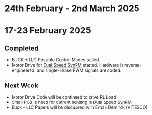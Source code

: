# 24th February - 2nd March 2025




# 17-23 February 2025

## Completed 
- BUCK + LLC Possible Control Modes tabled.
- Motor Drive for [Dual Speed SynRM](https://github.com/odtu/Dual-speed-SynRM) started. Hardware is reverse-engineered, and single-phase PWM signals are coded.

## Next Week

- Motor Drive Code will be continued to drive RL Load
- Small PCB is need for current sensing in Dual Speed SynRM
- Buck - LLC Papers will be discussed with Erhan Demirok (VITESCO)
